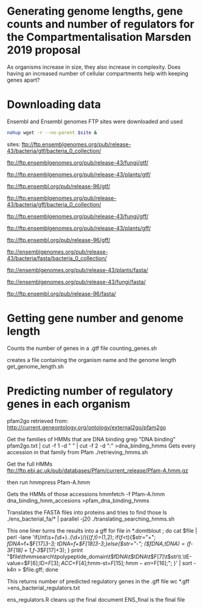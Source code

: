 # Generating genome lengths, gene counts and number of regulators for the Compartmentalisation Marsden 2019 proposal 
As organisms increase in size, they also increase in complexity. Does having an increased number of cellular compartments help with keeping genes apart? 

# Downloading data

Ensembl and Ensembl genomes FTP sites were downloaded and used
```bash
nohup wget -r --no-parent $site &
```
sites: 
ftp://ftp.ensemblgenomes.org/pub/release-43/bacteria/gtf/bacteria_0_collection/

ftp://ftp.ensemblgenomes.org/pub/release-43/fungi/gtf/

ftp://ftp.ensemblgenomes.org/pub/release-43/plants/gtf/

ftp://ftp.ensembl.org/pub/release-96/gtf/

ftp://ftp.ensemblgenomes.org/pub/release-43/bacteria/gff/bacteria_0_collection/

ftp://ftp.ensemblgenomes.org/pub/release-43/fungi/gff/

ftp://ftp.ensemblgenomes.org/pub/release-43/plants/gff/

ftp://ftp.ensembl.org/pub/release-96/gff/

ftp://ensemblgenomes.org/pub/release-43/bacteria/fasta/bacteria_0_collection/

ftp://ensemblgenomes.org/pub/release-43/plants/fasta/  

ftp://ensemblgenomes.org/pub/release-43/fungi/fasta/ 

ftp://ftp.ensembl.org/pub/release-96/fasta/


# Getting gene number and genome length
Counts the number of genes in a .gtf file
counting_genes.sh 


creates a file containing the organism name and the genome length
get_genome_length.sh 


# Predicting number of regulatory genes in each organism 
pfam2go retrieved from: 
http://current.geneontology.org/ontology/external2go/pfam2go 

Get the families of HMMs that are DNA binding
grep "DNA binding" pfam2go.txt | cut -f 1 -d " " | cut -f 2 -d ":" >dna_binding_hmms
Gets every accession in that family from Pfam
./retrieving_hmms.sh

Get the full HMMs
ftp://ftp.ebi.ac.uk/pub/databases/Pfam/current_release/Pfam-A.hmm.gz

then run 
hmmpress Pfam-A.hmm

Gets the HMMs of those accessions
hmmfetch -f Pfam-A.hmm dna_binding_hmm_accesions >pfam_dna_binding_hmms

Translates the FASTA files into proteins and tries to find those
ls ./ens_bacterial_fa/* | parallel -j20 ./translating_searching_hmms.sh

This one liner turns the results into a gff 
for file in *.domtblout ; do cat $file | perl -lane 'if(/nt\s+(\d+)\.\.(\d+)/){($f,$t)=($1,$2); if($f<$t){$str="+"; $fDNA=$f+$F[17]*3-3; $tDNA=$f+$F[18]*3-3;}else{$str="-"; ($fDNA,$tDNA)=($f-3*$F[18]+1,$f-3*$F[17]+3); }  print "$file\thmmsearch\tpolypeptide_domain\t$fDNA\t$tDNA\t$F[7]\t$str\t.\tE-value=$F[6];ID=$F[3];ACC=$F[4];hmm-st=$F[15];hmm-en=$F[16];"; }' | sort -k4n > $file\.gff; done

This returns number of predicted regulatory genes in the .gff file 
wc *.gff >ens_bacterial_regulators.txt	

ens_regulators.R cleans up the final document 
ENS_final is the final file
